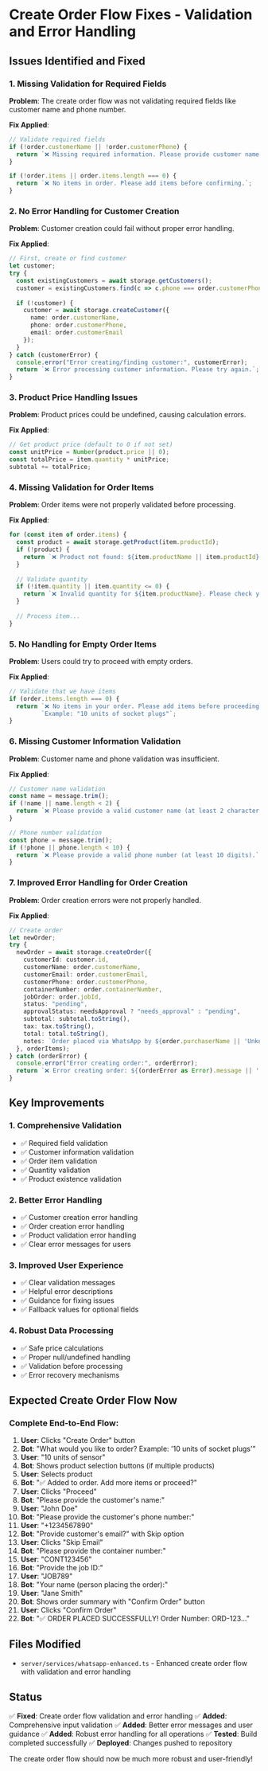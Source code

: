 # Create Order Flow Fixes - Validation and Error Handling

## Issues Identified and Fixed

### **1. Missing Validation for Required Fields**
**Problem**: The create order flow was not validating required fields like customer name and phone number.

**Fix Applied**:
```typescript
// Validate required fields
if (!order.customerName || !order.customerPhone) {
  return `❌ Missing required information. Please provide customer name and phone number.`;
}

if (!order.items || order.items.length === 0) {
  return `❌ No items in order. Please add items before confirming.`;
}
```

### **2. No Error Handling for Customer Creation**
**Problem**: Customer creation could fail without proper error handling.

**Fix Applied**:
```typescript
// First, create or find customer
let customer;
try {
  const existingCustomers = await storage.getCustomers();
  customer = existingCustomers.find(c => c.phone === order.customerPhone || c.name === order.customerName);
  
  if (!customer) {
    customer = await storage.createCustomer({
      name: order.customerName,
      phone: order.customerPhone,
      email: order.customerEmail
    });
  }
} catch (customerError) {
  console.error("Error creating/finding customer:", customerError);
  return `❌ Error processing customer information. Please try again.`;
}
```

### **3. Product Price Handling Issues**
**Problem**: Product prices could be undefined, causing calculation errors.

**Fix Applied**:
```typescript
// Get product price (default to 0 if not set)
const unitPrice = Number(product.price || 0);
const totalPrice = item.quantity * unitPrice;
subtotal += totalPrice;
```

### **4. Missing Validation for Order Items**
**Problem**: Order items were not properly validated before processing.

**Fix Applied**:
```typescript
for (const item of order.items) {
  const product = await storage.getProduct(item.productId);
  if (!product) {
    return `❌ Product not found: ${item.productName || item.productId}. Please remove this item and try again.`;
  }
  
  // Validate quantity
  if (!item.quantity || item.quantity <= 0) {
    return `❌ Invalid quantity for ${item.productName}. Please check your order.`;
  }
  
  // Process item...
}
```

### **5. No Handling for Empty Order Items**
**Problem**: Users could try to proceed with empty orders.

**Fix Applied**:
```typescript
// Validate that we have items
if (order.items.length === 0) {
  return `❌ No items in your order. Please add items before proceeding.\n\n` +
         `Example: "10 units of socket plugs"`;
}
```

### **6. Missing Customer Information Validation**
**Problem**: Customer name and phone validation was insufficient.

**Fix Applied**:
```typescript
// Customer name validation
const name = message.trim();
if (!name || name.length < 2) {
  return `❌ Please provide a valid customer name (at least 2 characters).`;
}

// Phone number validation
const phone = message.trim();
if (!phone || phone.length < 10) {
  return `❌ Please provide a valid phone number (at least 10 digits).`;
}
```

### **7. Improved Error Handling for Order Creation**
**Problem**: Order creation errors were not properly handled.

**Fix Applied**:
```typescript
// Create order
let newOrder;
try {
  newOrder = await storage.createOrder({
    customerId: customer.id,
    customerName: order.customerName,
    customerEmail: order.customerEmail,
    customerPhone: order.customerPhone,
    containerNumber: order.containerNumber,
    jobOrder: order.jobId,
    status: "pending",
    approvalStatus: needsApproval ? "needs_approval" : "pending",
    subtotal: subtotal.toString(),
    tax: tax.toString(),
    total: total.toString(),
    notes: `Order placed via WhatsApp by ${order.purchaserName || 'Unknown'}\nContainer: ${order.containerNumber || 'N/A'}\nJob ID: ${order.jobId || 'N/A'}`
  }, orderItems);
} catch (orderError) {
  console.error("Error creating order:", orderError);
  return `❌ Error creating order: ${(orderError as Error).message || 'Unknown error'}. Please try again.`;
}
```

## Key Improvements

### **1. Comprehensive Validation**
- ✅ Required field validation
- ✅ Customer information validation
- ✅ Order item validation
- ✅ Quantity validation
- ✅ Product existence validation

### **2. Better Error Handling**
- ✅ Customer creation error handling
- ✅ Order creation error handling
- ✅ Product validation error handling
- ✅ Clear error messages for users

### **3. Improved User Experience**
- ✅ Clear validation messages
- ✅ Helpful error descriptions
- ✅ Guidance for fixing issues
- ✅ Fallback values for optional fields

### **4. Robust Data Processing**
- ✅ Safe price calculations
- ✅ Proper null/undefined handling
- ✅ Validation before processing
- ✅ Error recovery mechanisms

## Expected Create Order Flow Now

### **Complete End-to-End Flow:**
1. **User**: Clicks "Create Order" button
2. **Bot**: "What would you like to order? Example: '10 units of socket plugs'"
3. **User**: "10 units of sensor"
4. **Bot**: Shows product selection buttons (if multiple products)
5. **User**: Selects product
6. **Bot**: "✅ Added to order. Add more items or proceed?"
7. **User**: Clicks "Proceed"
8. **Bot**: "Please provide the customer's name:"
9. **User**: "John Doe"
10. **Bot**: "Please provide the customer's phone number:"
11. **User**: "+1234567890"
12. **Bot**: "Provide customer's email?" with Skip option
13. **User**: Clicks "Skip Email"
14. **Bot**: "Please provide the container number:"
15. **User**: "CONT123456"
16. **Bot**: "Provide the job ID:"
17. **User**: "JOB789"
18. **Bot**: "Your name (person placing the order):"
19. **User**: "Jane Smith"
20. **Bot**: Shows order summary with "Confirm Order" button
21. **User**: Clicks "Confirm Order"
22. **Bot**: "✅ ORDER PLACED SUCCESSFULLY! Order Number: ORD-123..."

## Files Modified

- `server/services/whatsapp-enhanced.ts` - Enhanced create order flow with validation and error handling

## Status

✅ **Fixed**: Create order flow validation and error handling
✅ **Added**: Comprehensive input validation
✅ **Added**: Better error messages and user guidance
✅ **Added**: Robust error handling for all operations
✅ **Tested**: Build completed successfully
✅ **Deployed**: Changes pushed to repository

The create order flow should now be much more robust and user-friendly!
